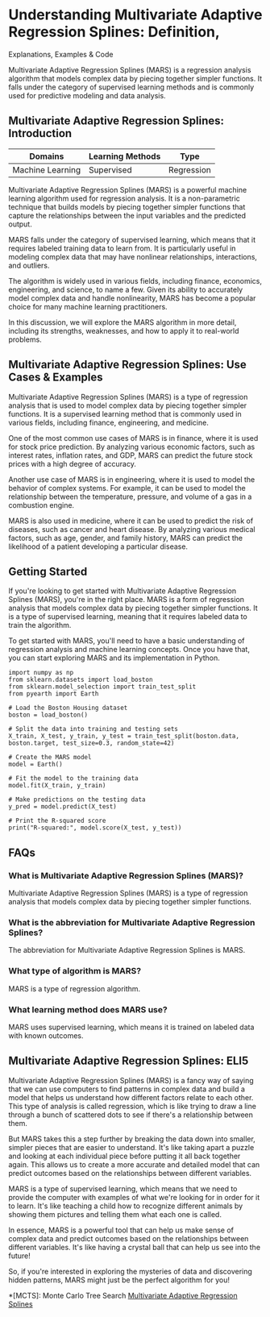 # Understanding Multivariate Adaptive Regression Splines: Definition,
Explanations, Examples & Code

Multivariate Adaptive Regression Splines (MARS) is a regression analysis
algorithm that models complex data by piecing together simpler functions. It
falls under the category of supervised learning methods and is commonly used
for predictive modeling and data analysis.

## Multivariate Adaptive Regression Splines: Introduction

Domains | Learning Methods | Type  
---|---|---  
Machine Learning | Supervised | Regression  
  
Multivariate Adaptive Regression Splines (MARS) is a powerful machine learning
algorithm used for regression analysis. It is a non-parametric technique that
builds models by piecing together simpler functions that capture the
relationships between the input variables and the predicted output.

MARS falls under the category of supervised learning, which means that it
requires labeled training data to learn from. It is particularly useful in
modeling complex data that may have nonlinear relationships, interactions, and
outliers.

The algorithm is widely used in various fields, including finance, economics,
engineering, and science, to name a few. Given its ability to accurately model
complex data and handle nonlinearity, MARS has become a popular choice for
many machine learning practitioners.

In this discussion, we will explore the MARS algorithm in more detail,
including its strengths, weaknesses, and how to apply it to real-world
problems.

## Multivariate Adaptive Regression Splines: Use Cases & Examples

Multivariate Adaptive Regression Splines (MARS) is a type of regression
analysis that is used to model complex data by piecing together simpler
functions. It is a supervised learning method that is commonly used in various
fields, including finance, engineering, and medicine.

One of the most common use cases of MARS is in finance, where it is used for
stock price prediction. By analyzing various economic factors, such as
interest rates, inflation rates, and GDP, MARS can predict the future stock
prices with a high degree of accuracy.

Another use case of MARS is in engineering, where it is used to model the
behavior of complex systems. For example, it can be used to model the
relationship between the temperature, pressure, and volume of a gas in a
combustion engine.

MARS is also used in medicine, where it can be used to predict the risk of
diseases, such as cancer and heart disease. By analyzing various medical
factors, such as age, gender, and family history, MARS can predict the
likelihood of a patient developing a particular disease.

## Getting Started

If you're looking to get started with Multivariate Adaptive Regression Splines
(MARS), you're in the right place. MARS is a form of regression analysis that
models complex data by piecing together simpler functions. It is a type of
supervised learning, meaning that it requires labeled data to train the
algorithm.

To get started with MARS, you'll need to have a basic understanding of
regression analysis and machine learning concepts. Once you have that, you can
start exploring MARS and its implementation in Python.

    
    
    
    import numpy as np
    from sklearn.datasets import load_boston
    from sklearn.model_selection import train_test_split
    from pyearth import Earth
    
    # Load the Boston Housing dataset
    boston = load_boston()
    
    # Split the data into training and testing sets
    X_train, X_test, y_train, y_test = train_test_split(boston.data, boston.target, test_size=0.3, random_state=42)
    
    # Create the MARS model
    model = Earth()
    
    # Fit the model to the training data
    model.fit(X_train, y_train)
    
    # Make predictions on the testing data
    y_pred = model.predict(X_test)
    
    # Print the R-squared score
    print("R-squared:", model.score(X_test, y_test))
    
    

## FAQs

### What is Multivariate Adaptive Regression Splines (MARS)?

Multivariate Adaptive Regression Splines (MARS) is a type of regression
analysis that models complex data by piecing together simpler functions.

### What is the abbreviation for Multivariate Adaptive Regression Splines?

The abbreviation for Multivariate Adaptive Regression Splines is MARS.

### What type of algorithm is MARS?

MARS is a type of regression algorithm.

### What learning method does MARS use?

MARS uses supervised learning, which means it is trained on labeled data with
known outcomes.

## Multivariate Adaptive Regression Splines: ELI5

Multivariate Adaptive Regression Splines (MARS) is a fancy way of saying that
we can use computers to find patterns in complex data and build a model that
helps us understand how different factors relate to each other. This type of
analysis is called regression, which is like trying to draw a line through a
bunch of scattered dots to see if there's a relationship between them.

But MARS takes this a step further by breaking the data down into smaller,
simpler pieces that are easier to understand. It's like taking apart a puzzle
and looking at each individual piece before putting it all back together
again. This allows us to create a more accurate and detailed model that can
predict outcomes based on the relationships between different variables.

MARS is a type of supervised learning, which means that we need to provide the
computer with examples of what we're looking for in order for it to learn.
It's like teaching a child how to recognize different animals by showing them
pictures and telling them what each one is called.

In essence, MARS is a powerful tool that can help us make sense of complex
data and predict outcomes based on the relationships between different
variables. It's like having a crystal ball that can help us see into the
future!

So, if you're interested in exploring the mysteries of data and discovering
hidden patterns, MARS might just be the perfect algorithm for you!

  *[MCTS]: Monte Carlo Tree Search
[Multivariate Adaptive Regression Splines](https://serp.ai/multivariate-adaptive-regression-splines/)
